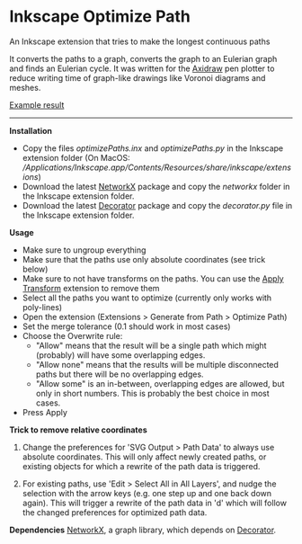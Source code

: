 # Inkscape Optimize Path
An Inkscape extension that tries to make the longest continuous paths

It converts the paths to a graph, converts the graph to an Eulerian graph and finds an Eulerian cycle.
It was written for the [Axidraw](http://axidraw.com) pen plotter to reduce writing time of graph-like drawings like Voronoi diagrams and meshes.

[Example result](https://youtu.be/ZuaCT3Qi_-c)

---------

**Installation**
- Copy the files _optimizePaths.inx_ and _optimizePaths.py_ in the Inkscape extension folder (On MacOS: _/Applications/Inkscape.app/Contents/Resources/share/inkscape/extensions_)
- Download the latest [NetworkX](http://networkx.github.io) package and copy the _networkx_ folder in the Inkscape extension folder.
- Download the latest [Decorator](https://github.com/micheles/decorator/releases) package and copy the _decorator.py_ file in the Inkscape extension folder.

**Usage**
- Make sure to ungroup everything
- Make sure that the paths use only absolute coordinates (see trick below)
- Make sure to not have transforms on the paths. You can use the [Apply Transform](https://inkscape.org/en/~Klowner/★apply-transforms) extension to remove them
- Select all the paths you want to optimize (currently only works with poly-lines)
- Open the extension (Extensions > Generate from Path > Optimize Path)
- Set the merge tolerance (0.1 should work in most cases)
- Choose the Overwrite rule:
	- "Allow" means that the result will be a single path which might (probably) will have some overlapping edges.
	- "Allow none" means that the results will be multiple disconnected paths but there will be no overlapping edges.
	- "Allow some" is an in-between, overlapping edges are allowed, but only in short numbers. This is probably the best choice in most cases.
- Press Apply

**Trick to remove relative coordinates**
1. Change the preferences for 'SVG Output > Path Data' to always use absolute coordinates. This will only affect newly created paths, or existing objects for which a rewrite of the path data is triggered.

2. For existing paths, use 'Edit > Select All in All Layers', and nudge the selection with the arrow keys (e.g. one step up and one back down again). This will trigger a rewrite of the path data in 'd' which will follow the changed preferences for optimized path data.


**Dependencies**
[NetworkX](http://networkx.github.io), a graph library, which depends on [Decorator](https://github.com/micheles/decorator).
